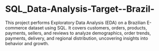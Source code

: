 # SQL_Data-Analysis-Target--Brazil-
This project performs Exploratory Data Analysis (EDA) on a Brazilian E-commerce dataset using SQL. It covers customers, orders, products, payments, sellers, and reviews to analyze demographics, order trends, payments, delivery, and regional distribution, uncovering insights into behavior and growth.

